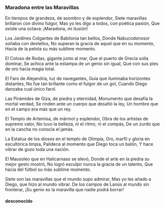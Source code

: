 ### Maradona entre las Maravillas

En tiempos de grandeza, de asombro y de esplendor, 
Siete maravillas brillaron con divino fulgor, 
Mas yo les digo a todos, con poética pasión, 
Que existe una octava: ¡Maradona, mi ilusión!

Los Jardines Colgantes de Babilonia tan bellos, 
Donde Nabucodonosor soñaba con destellos, 
No superan la gracia de aquel que en su momento, 
Hacía de la pelota su más sublime momento.

El Coloso de Rodas, gigante junto al mar, 
Que el puerto de Grecia solía dominar, 
Se achica ante la estampa de un genio sin igual, 
Que con sus pies de oro hacía magia total.

El Faro de Alejandría, luz de navegantes, 
Guía que iluminaba horizontes distantes, 
No fue tan brillante como el fulgor de un gol, 
Cuando Diego danzaba cual único farol.

Las Pirámides de Giza, de piedra y eternidad, 
Monumento que desafía la mortal verdad, 
Se rinden ante un cuerpo que desafió la ley, 
Un hombre que en el campo era más que un rey.

El Templo de Artemisa, de mármol y esplendor, 
Obra de los artistas de supremo valor, 
No tuvo la belleza, ni el ritmo, ni el compás, 
De un zurdo que en la cancha no conocía el jamás.

La Estatua de los dioses en el templo de Olimpia, 
Oro, marfil y gloria en escultórica limpia, 
Palidece al momento que Diego toca un balón, 
Y hace vibrar de gozo toda una nación.

El Mausoleo que en Halicarnaso se elevó, 
Donde el arte en la piedra su mejor gesto mostró, 
No logró esculpir nunca la gracia de un talento, 
Que hacía del fútbol su más sublime momento.

Siete son las maravillas que el mundo supo admirar,
Mas yo les añado a Diego, que hizo al mundo vibrar.
De los campos de Lanús al mundo sin fronterar,
¡Su genio es la maravilla que nadie podrá borrar!

#### desconocido